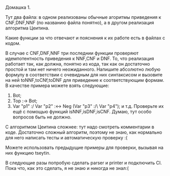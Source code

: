 Домашка 1.

Тут два файла: в одном реализованы обычные агоритмы приведения к CNF,DNF,NNF (по названию файла понятно), а в другом реализация алгоритма Цеитина.

Какие функции за что отвечают и пояснения к их работе есть в файлах с кодом. 

В случае с CNF,DNF,NNF три последнии функции проверяют идемпотентность приведения к NNF,CNF и DNF. То, что реализация работает так, как должна, понятно из кода, так как он достаточно простой и там нет ничего неожиданного. Напишите абсолютно любую формулу в соответствии с очевидным для них синтаксисом и вызовите на ней toNNF,toCNf,toDNF для приведение к соответствующим формам.
В качестве примера можете взять следующие:
1) Bot;
2) Top :-> Bot;
3) Var "p1" :\/ Var "p2" :<-> Neg (Var "p3" :/\ Var "p4");
и т.д.
Проверьте их ещё с помощью функций isNNF,isDNF,isCNF.
Думаю, тут особо вопросов быть не должно.

С алгоритмом Цеитина сложнее: тут надо смотреть комментарии в коде. Достаточно сложный алгоритм, поэтому не знаю, как нормально для него написать тесты и автоматическую проверку :(

Можете использовать предыдущие примеры для проверки, вызывая на них функцию tseytin.

В следующие разы попробую сделать parser и printer и подключить CI. Пока что, как это сделать, я не знаю и никогда не знал:(


